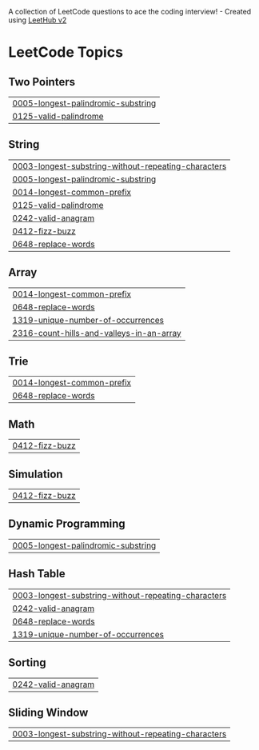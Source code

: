 A collection of LeetCode questions to ace the coding interview! - Created using [LeetHub v2](https://github.com/arunbhardwaj/LeetHub-2.0)
<!---LeetCode Topics Start-->
# LeetCode Topics
## Two Pointers
|  |
| ------- |
| [0005-longest-palindromic-substring](https://github.com/khushichouhan2314/java/tree/master/0005-longest-palindromic-substring) |
| [0125-valid-palindrome](https://github.com/khushichouhan2314/java/tree/master/0125-valid-palindrome) |
## String
|  |
| ------- |
| [0003-longest-substring-without-repeating-characters](https://github.com/khushichouhan2314/java/tree/master/0003-longest-substring-without-repeating-characters) |
| [0005-longest-palindromic-substring](https://github.com/khushichouhan2314/java/tree/master/0005-longest-palindromic-substring) |
| [0014-longest-common-prefix](https://github.com/khushichouhan2314/java/tree/master/0014-longest-common-prefix) |
| [0125-valid-palindrome](https://github.com/khushichouhan2314/java/tree/master/0125-valid-palindrome) |
| [0242-valid-anagram](https://github.com/khushichouhan2314/java/tree/master/0242-valid-anagram) |
| [0412-fizz-buzz](https://github.com/khushichouhan2314/java/tree/master/0412-fizz-buzz) |
| [0648-replace-words](https://github.com/khushichouhan2314/java/tree/master/0648-replace-words) |
## Array
|  |
| ------- |
| [0014-longest-common-prefix](https://github.com/khushichouhan2314/java/tree/master/0014-longest-common-prefix) |
| [0648-replace-words](https://github.com/khushichouhan2314/java/tree/master/0648-replace-words) |
| [1319-unique-number-of-occurrences](https://github.com/khushichouhan2314/java/tree/master/1319-unique-number-of-occurrences) |
| [2316-count-hills-and-valleys-in-an-array](https://github.com/khushichouhan2314/java/tree/master/2316-count-hills-and-valleys-in-an-array) |
## Trie
|  |
| ------- |
| [0014-longest-common-prefix](https://github.com/khushichouhan2314/java/tree/master/0014-longest-common-prefix) |
| [0648-replace-words](https://github.com/khushichouhan2314/java/tree/master/0648-replace-words) |
## Math
|  |
| ------- |
| [0412-fizz-buzz](https://github.com/khushichouhan2314/java/tree/master/0412-fizz-buzz) |
## Simulation
|  |
| ------- |
| [0412-fizz-buzz](https://github.com/khushichouhan2314/java/tree/master/0412-fizz-buzz) |
## Dynamic Programming
|  |
| ------- |
| [0005-longest-palindromic-substring](https://github.com/khushichouhan2314/java/tree/master/0005-longest-palindromic-substring) |
## Hash Table
|  |
| ------- |
| [0003-longest-substring-without-repeating-characters](https://github.com/khushichouhan2314/java/tree/master/0003-longest-substring-without-repeating-characters) |
| [0242-valid-anagram](https://github.com/khushichouhan2314/java/tree/master/0242-valid-anagram) |
| [0648-replace-words](https://github.com/khushichouhan2314/java/tree/master/0648-replace-words) |
| [1319-unique-number-of-occurrences](https://github.com/khushichouhan2314/java/tree/master/1319-unique-number-of-occurrences) |
## Sorting
|  |
| ------- |
| [0242-valid-anagram](https://github.com/khushichouhan2314/java/tree/master/0242-valid-anagram) |
## Sliding Window
|  |
| ------- |
| [0003-longest-substring-without-repeating-characters](https://github.com/khushichouhan2314/java/tree/master/0003-longest-substring-without-repeating-characters) |
<!---LeetCode Topics End-->